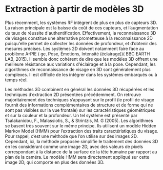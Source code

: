 # Extraction à partir de modèles 3D

Plus récemment, les systèmes RF intègrent de plus en plus de capteurs 3D. La raison principale est la baisse du coût de ces capteurs,
et l’augmentation du taux de réussite d'authentification. Effectivement, la reconnaissance 3D de visages constitue une alternative prometteuse à 
la reconnaissance 2D puisqu'elle permet de collecter les données de profondeur, et d’obtenir des mesures précises. Les systèmes 2D doivent notamment
faire face au  problème A-PIE ( ge, Pose, Émotions, Intensité (éclairage))( BBC EARTH LAB, 2015).
Il semble donc cohérent de dire que les modèles 3D offrent une meilleure résistance aux variations d'éclairage et à la pose.
Cependant, les algorithmes de reconnaissance de visage en 3D sont généralement plus complexes. Il est difficile de les intégrer dans les
systèmes embarqués ou à temps réel.


Les méthodes 3D combinent en général les données 3D récupérées et les techniques d’extraction 2D présentées précédemment. 
On retrouve majoritairement des techniques s’appuyant sur le profil (le profil de visage fournit des informations complémentaires de 
structure et de forme qui ne sont pas visibles sur la vue frontale) sur les caractéristiques géométriques et sur la couleur et la profondeur.
Un tel système est présenté par Tsalakanidou, F., Malassiotis, S., & Strintzis, M. G (2005). Les algorithmes se basent très souvent sur le même
principe. Ils utilisent un modèle Hidden Markov Model (HMM) pour l’extraction des traits caractéristiques du visage. Pour rappel, c’est une méthode 
que l’on utilise sur des images 2D. Cependant, ici, la méthode proposée simplifie le traitement des données 3D en les considérant comme une image 2D,
avec des valeurs de pixels correspondant à la distance de la surface de la tête humaine par rapport au plan de la caméra. Le modèle HMM sera 
directement appliqué sur cette image 2D, qui comporte en plus des données 3D.
